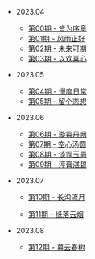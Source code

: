 - 2023.04

  - [第00期 - 皆为序章](weekly/00.md)
  - [第01期 - 风雨正好](weekly/01.md)
  - [第02期 - 未来可期](weekly/02.md)
  - [第03期 - 以欢喜心](weekly/03.md)

- 2023.05

  - [第04期 - 慢度日常](weekly/04.md)
  - [第05期 - 留个恋想](weekly/05.md)
- 2023.06

  - [第06期 - 璇霄丹阙](weekly/06.md)
  - [第07期 - 空心汤圆](weekly/07.md)
  - [第08期 - 谈霏玉屑](weekly/08.md)
  - [第09期 - 渟膏湛碧](weekly/09.md)
- 2023.07
  - [第10期 - 长沟流月](weekly/10.md)

  - [第11期 - 纸落云烟](weekly/11.md)
- 2023.08
  - [第12期 - 暮云春树](weekly/12.md)




